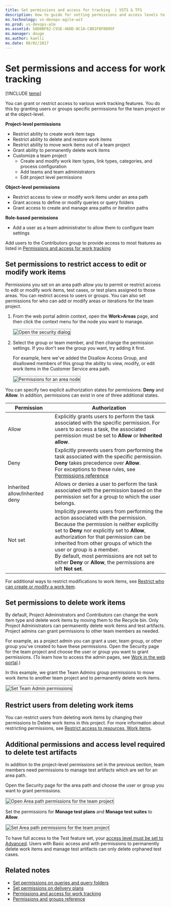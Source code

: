 ```yaml
---
title: Set permissions and access for tracking  | VSTS & TFS
description: How to guide for setting permissions and access levels to support work tracking tasks (VSTS and Team Foundation Server)
ms.technology: vs-devops-agile-wit
ms.prod: vs-devops-alm
ms.assetid: 5AD0BF62-C91E-46DD-8C1A-C8D1F8F8D05F
ms.manager: douge
ms.author: kaelli
ms.date: 08/02/2017
---
```


# Set permissions and access for work tracking   

[!INCLUDE [temp](../_shared/version-vsts-tfs-all-versions.md)]

You can grant or restrict access to various work tracking features. You do this by granting users or groups specific permissions for the team project or at the object-level. 

**Project-level permissions**
- Restrict ability to create work item tags  
- Restrict ability to delete and restore work items  
- Restrict ability to move work items out of a team project
- Grant ability to permanently delete work items
- Customize a team project
	- Create and modify work item types, link types, categories, and process configuration
	- Add teams and team administrators 
	- Edit project level permissions 

**Object-level permissions**
- Restrict access to view or modify work items under an area path 
- Grant access to define or modify queries or query folders 
- Grant access to create and manage area paths or iteration paths 

**Role-based permissions**
- Add a user as a team administrator to allow them to configure team settings 

Add users to the Contributors group to provide access to most features as listed in [Permissions and access for work tracking](../permissions-access-work-tracking.md) 

<a id="set-permissions-area-path" >  </a> 

## Set permissions to restrict access to edit or modify work items    

Permissions you set on an area path allow you to permit or restrict access to edit or modify work items, test cases, or test plans assigned to those areas. You can restrict access to users or groups. You can also set permissions for who can add or modify areas or iterations for the team project.  

1. From the web portal admin context, open the **Work>Areas** page, and then click the context menu for the node you want to manage.  
	
	<img src="_img/set-permissions-area-node-open.png" alt="Open the security dialog" style="border: 2px solid #C3C3C3;" /> 
<!---
	<img src="../customize/_img/ALM_CW_OpenSecurityDialog.png" alt="Open the security dialog" style="border: 2px solid #C3C3C3;" /> -->

2. Select the group or team member, and then change the permission settings. If you don't see the group you want, try adding it first. 

	For example, here we've added the Disallow Access Group, and disallowed members of this group the ability to view, modify, or edit work items in the Customer Service area path.

	<img src="_img/set-permissions-area-node-dialog.png" alt="Permissions for an area node" style="border: 2px solid #C3C3C3;" />

<!--- <img src=".../customize/_img/ALM_CW_PermisionsForArea.png" alt="Permissions for an area node" style="border: 2px solid #C3C3C3;" />--> 
	
You can specify two explicit authorization states for permissions: **Deny** and **Allow**. In addition, permissions can exist in one of three additional states.  

| Permission 		| Authorization |
| ----------------- | ------------- |
| Allow 			| Explicitly grants users to perform the task associated with the specific permission. For users to access a task, the associated permission must be set to **Allow** or **Inherited allow**. |
| Deny 				| Explicitly prevents users from performing the task associated with the specific permission. **Deny** takes precedence over **Allow**. <br/>For exceptions to these rules, see [Permissions reference](../../security/about-permissions.md#inheritance)|
| Inherited allow/Inherited deny 	| Allows or denies a user to perform the task associated with the permission based on the permission set for a group to which the user belongs. |
| Not set         	| Implicitly prevents users from performing the action associated with the permission. <br/>Because the permission is neither explicitly set to **Deny** nor explicitly set to **Allow**, authorization for that permission can be inherited from other groups of which the user or group is a member. <br/>By default, most permissions are not set to either **Deny** or **Allow**, the permissions are left **Not set**.  |


For additional ways to restrict modifications to work items, see [Restrict who can create or modify a work item](../reference/apply-rule-work-item-field.md). 



<a id="move-delete-permissions"></a>
## Set permissions to delete work items   

By default, Project Administrators and Contributors can change the work item type and delete work items by moving them to the Recycle bin. Only Project Administrators can permanently delete work items and test artifacts. Project admins can grant permissions to other team members as needed. 

For example, as a project admin you can grant a user, team group, or other group you've created to have these permissions. Open the Security page for the team project and choose the user or group you want to grant permissions. (To learn how to access the admin pages, see [Work in the web portal](../../connect/work-web-portal.md?toc=/vsts/user-guide/toc.json&bc=/vsts/user-guide/breadcrumb/toc.json).)

In this example, we grant the Team Admins group permissions to move work items to another team project and to permanently delete work items.     

<img src="../backlogs/_img/delete-test-project-permissions.png" alt="Set Team Admin permissions" style="border: 2px solid #C3C3C3;" />

<a id="restrict-delete-permissions"></a>
## Restrict users from deleting work items 
You can restrict users from deleting work items by changing their permissions to Delete work items in this project. For more information about restricting permissions, see [Restrict access to resources, Work items](../../accounts/restrict-access-tfs.md#work-items). 

<a id="delete-test-permissions"></a>
## Additional permissions and access level required to delete test artifacts
  
In addition to the project-level permissions set in the previous section, team members need permissions to manage test artifacts which are set for an area path. 

Open the Security page for the area path and choose the user or group you want to grant permissions.

<img src="../backlogs/_img/delete-test-artifacts-open-area-permissions.png" alt="Open Area path permissions for the team project" style="border: 2px solid #C3C3C3;" />

Set the permissions for **Manage test plans** and **Manage test suites** to **Allow**.  

<img src="../backlogs/_img/delete-test-artifacts-area-path-permissions.png" alt="Set Area path permissions for the team project" style="border: 2px solid #C3C3C3;" />

To have full access to the Test feature set, your [access level must be set to Advanced](../../security/change-access-levels.md). Users with Basic access and with permissions to permanently delete work items and manage test artifacts can only delete orphaned test cases. 

## Related notes 

*	[Set permissions on queries and query folders](../track/set-query-permissions.md)  
*	[Set permissions on delivery plans](../scale/review-team-plans.md#plan-permissions)  
*	[Permissions and access for work tracking](../permissions-access-work-tracking.md) 
*	[Permissions and groups reference](../../security/permissions.md) 
